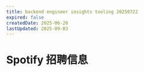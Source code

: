 ```yaml
---
title: backend engineer insights tooling 20250722
expired: false
createdDate: 2025-06-20
lastUpdated: 2025-09-03
---
```


# Spotify 招聘信息

<JobPostingTable job-posting-json-path="spotify/data/backend-engineer-insights-tooling-20250722.json" />
